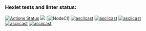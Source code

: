 ### Hexlet tests and linter status:
[![Actions Status](https://github.com/spolozova/frontend-project-lvl1/workflows/hexlet-check/badge.svg)](https://github.com/spolozova/frontend-project-lvl1/actions)
<a href="https://codeclimate.com/github/spolozova/frontend-project-lvl1/maintainability"><img src="https://api.codeclimate.com/v1/badges/38b6109f85fe7171c33c/maintainability" /></a>
[![NodeCI](https://github.com/polozova/frontend-project-lvl1/workflows/Greet%20Everyone/badge.svg)]
[![asciicast](https://asciinema.org/a/381366.svg)](https://asciinema.org/a/381366)
[![asciicast](https://asciinema.org/a/381467.svg)](https://asciinema.org/a/381467)
[![asciicast](https://asciinema.org/a/382246.svg)](https://asciinema.org/a/382246)
[![asciicast](https://asciinema.org/a/382346.svg)](https://asciinema.org/a/382346)
[![asciicast](https://asciinema.org/a/382357.svg)](https://asciinema.org/a/382357)